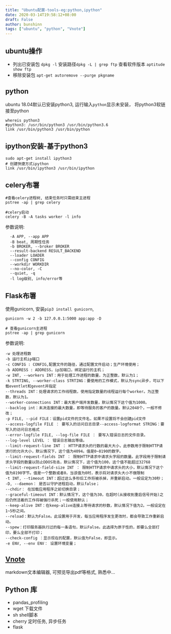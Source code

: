 ```yaml
---
title: "Ubuntu配置-tools-eg:python,ipython"
date: 2020-03-14T19:58:12+08:00
draft: False
author: bunshinn
tags: ["ubuntu", "python", "Vnote"]
---
```


## ubuntu操作

- 列出已安装包 `dpkg -l`  安装路径`dpkg -L | grep ftp`  查看软件版本 `aptitude  show ftp`  
- 移除安装包 `apt-get autoremove --purge pkgname`
## python  
ubuntu 18.04默认已安装python3, 运行输入`python`显示未安装， 将python3软链接至python   

	whereis python3
	#python3: /usr/bin/python3 /usr/bin/python3.6
	link /usr/bin/python3 /usr/bin/python

## ipython安装-基于python3    
	sudo apt-get install ipython3
	# 创建快捷方式ipython
	link /usr/bin/ipython3 /usr/bin/ipython

## celery布署
```
#查看celery进程树, 结束任务时只需结束主进程
pstree -ap | grep celery

#celery启动
celery -B -A tasks worker -l info
```
参数说明:
```
  -A APP, --app APP
  -B beat, 周期性任务
  -b BROKER, --broker BROKER
  --result-backend RESULT_BACKEND
  --loader LOADER
  --config CONFIG
  --workdir WORKDIR
  --no-color, -C
  --quiet, -q
  -l log级别, info/error等
```

## Flask布署  
使用gunicorn, 安装`pip3 install gunicorn`,
```
gunicorn -w 2 -b 127.0.0.1:5000 app:app -D

# 查看gunicorn主进程
pstree -ap | grep gunicorn
```
参数说明:
```
-w 处理进程数
-b 运⾏主机ip端⼝
-c CONFIG : CONFIG,配置⽂件的路径，通过配置⽂件启动；⽣产环境使⽤； 
​-b ADDRESS : ADDRESS，ip加端⼝，绑定运⾏的主机； 
​-w INT, --workers INT：⽤于处理⼯作进程的数量，为正整数，默认为1； 
​-k STRTING, --worker-class STRTING：要使⽤的⼯作模式，默认为sync异步，可以下载​eventlet和gevent并指定 
​--threads INT：处理请求的⼯作线程数，使⽤指定数量的线程运⾏每个worker。为正整数，默认为1。 
​--worker-connections INT：最⼤客户端并发数量，默认情况下这个值为1000。 
​--backlog int：未决连接的最⼤数量，即等待服务的客户的数量。默认2048个，⼀般不修改； 
​-p FILE, --pid FILE：设置pid⽂件的⽂件名，如果不设置将不会创建pid⽂件 
​--access-logfile FILE ： 要写⼊的访问⽇志⽬录--access-logformat STRING：要写⼊的访问⽇志格式 
​--error-logfile FILE, --log-file FILE ： 要写⼊错误⽇志的⽂件⽬录。 
​--log-level LEVEL ： 错误⽇志输出等级。 
​--limit-request-line INT ： HTTP请求头的⾏数的最⼤⼤⼩，此参数⽤于限制HTTP请求⾏的允​许⼤⼩，默认情况下，这个值为4094。值是0~8190的数字。 
​--limit-request-fields INT ： 限制HTTP请求中请求头字段的数量。此字段⽤于限制请求头字段的数量以防⽌DDOS攻击，默认情况下，这个值为100，这个值不能超过32768 
​--limit-request-field-size INT ： 限制HTTP请求中请求头的⼤⼩，默认情况下这个值为8190字节。值是⼀个整数或者0，当该值为0时，表示将对请求头⼤⼩不做限制 
​-t INT, --timeout INT：超过这么多秒后⼯作将被杀掉，并重新启动。⼀般设定为30秒； 
​-D, --daemon： 是否以守护进程启动，默认false； 
​--chdir： 在加载应⽤程序之前切换⽬录； 
​--graceful-timeout INT：默认情况下，这个值为30，在超时(从接收到重启信号开始)之后仍然活着的⼯作将被强⾏杀死；⼀般使⽤默认； 
​--keep-alive INT：在keep-alive连接上等待请求的秒数，默认情况下值为2。⼀般设定在1~5秒之间。 
​--reload：默认为False。此设置⽤于开发，每当应⽤程序发⽣更改时，都会导致⼯作重新启动。 
​--spew：打印服务器执⾏过的每⼀条语句，默认False。此选择为原⼦性的，即要么全部打印，要么全部不打印； 
​--check-config ：显示现在的配置，默认值为False，即显示。 
​-e ENV, --env ENV： 设置环境变量；
```

## [Vnote](https://github.com/tamlok/vnote/releases)

markdown文本编辑器, 可预览导出pdf等格式, 熟悉中...

## Python 库

- pandas_profiling 
- wget 下载文件
- sh shell脚本
- cherry 定时任务, 异步任务
- flask
